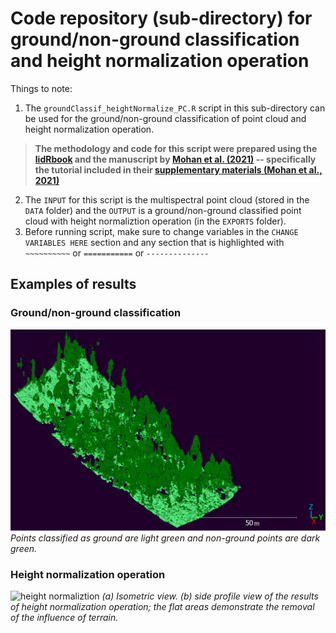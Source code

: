 # Code repository (sub-directory) for ground/non-ground classification and height normalization operation

Things to note:
1. The `groundClassif_heightNormalize_PC.R` script in this sub-directory can be used for the ground/non-ground classification of point cloud and height normalization operation.

> **The methodology and code for this script were prepared using the [lidRbook](https://r-lidar.github.io/lidRbook/chm.html) and the manuscript by [Mohan et al. (2021)](https://www.degruyter.com/document/doi/10.1515/geo-2020-0290/html?lang=en) -- specifically the tutorial included in their [supplementary materials (Mohan et al., 2021)](https://www.degruyter.com/document/doi/10.1515/geo-2020-0290/downloadAsset/suppl/geo-2020-0290_sm.pdf)**

2. The `INPUT` for this script is the multispectral point cloud (stored in the `DATA` folder) and the `OUTPUT` is a ground/non-ground classified point cloud with height normaliztion operation  (in the `EXPORTS` folder). 
3. Before running script, make sure to change variables in the `CHANGE VARIABLES HERE` section and any section that is highlighted with `~~~~~~~~~~` or `===========` or `--------------` 

## Examples of results

### Ground/non-ground classification

![ground non-ground classification](../../docs/ground_nonGround_Classif.png)
*Points classified as ground are light green and non-ground points are dark green.*

### Height normalization operation

![height normaliztion](../../docs/heightNorm_IsoSideProfile.png)
*(a) Isometric view. (b) side profile view of the results of height normalization operation; the flat areas demonstrate the removal of the influence of terrain.* 



